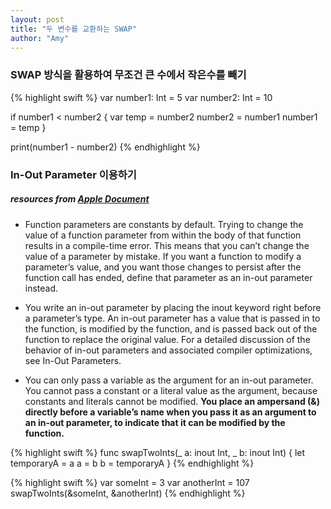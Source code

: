 ```yaml
---
layout: post
title: "두 변수를 교환하는 SWAP"
author: "Amy"
---
```


### SWAP 방식을 활용하여 무조건 큰 수에서 작은수를 빼기

{% highlight swift %}
var number1: Int = 5
var number2: Int = 10

if number1 < number2
{
    var temp = number2
    number2 = number1
    number1 = temp
}

print(number1 - number2)
{% endhighlight %}


### In-Out Parameter 이용하기

##### resources from [Apple Document](https://developer.apple.com/library/content/documentation/Swift/Conceptual/Swift_Programming_Language/Functions.html#//apple_ref/doc/uid/TP40014097-CH10-ID173)

- Function parameters are constants by default. Trying to change the value of a function parameter from within the body of that function results in a compile-time error. This means that you can’t change the value of a parameter by mistake. If you want a function to modify a parameter’s value, and you want those changes to persist after the function call has ended, define that parameter as an in-out parameter instead.

- You write an in-out parameter by placing the inout keyword right before a parameter’s type. An in-out parameter has a value that is passed in to the function, is modified by the function, and is passed back out of the function to replace the original value. For a detailed discussion of the behavior of in-out parameters and associated compiler optimizations, see In-Out Parameters.

- You can only pass a variable as the argument for an in-out parameter. You cannot pass a constant or a literal value as the argument, because constants and literals cannot be modified. **You place an ampersand (&) directly before a variable’s name when you pass it as an argument to an in-out parameter, to indicate that it can be modified by the function.**

{% highlight swift %}
func swapTwoInts(_ a: inout Int, _ b: inout Int) {
    let temporaryA = a
    a = b
    b = temporaryA
}
{% endhighlight %}


{% highlight swift %}
var someInt = 3
var anotherInt = 107
swapTwoInts(&someInt, &anotherInt)
{% endhighlight %}